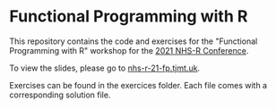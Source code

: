 # Functional Programming with R

This repository contains the code and exercises for the "Functional Programming with R" workshop for the
[2021 NHS-R Conference](https://nhsrcommunity.com/nhs-r-community-conference-2021/).

To view the slides, please go to [nhs-r-21-fp.tjmt.uk](https://nhs-r-21-fp.tjmt.uk/).

Exercises can be found in the exercices folder. Each file comes with a corresponding solution file.
